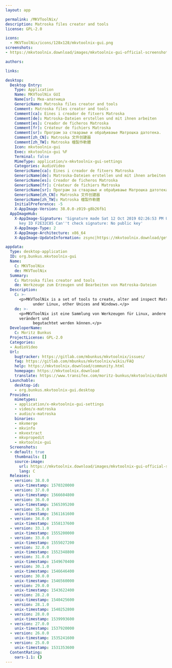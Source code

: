 ```yaml
---
layout: app

permalink: /MKVToolNix/
description: Matroska files creator and tools
license: GPL-2.0

icons:
  - MKVToolNix/icons/128x128/mkvtoolnix-gui.png
screenshots:
- https://mkvtoolnix.download/images/mkvtoolnix-gui-official-screenshot.png

authors:

links:

desktop:
  Desktop Entry:
    Type: Application
    Name: MKVToolNix GUI
    Name[sr]: Мкв-алатница
    GenericName: Matroska files creator and tools
    Comment: Matroska files creator and tools
    Comment[ca]: Eines i creador de fitxers Matroska
    Comment[de]: Matroska-Dateien erstellen und mit ihnen arbeiten
    Comment[es]: Creador de ficheros Matroska
    Comment[fr]: Créateur de fichiers Matroska
    Comment[sr]: Програм за стварање и обрађивање Матрошка датотека.
    Comment[zh_CN]: Matroska 文件创建器
    Comment[zh_TW]: Matroska 檔製作軟體
    Icon: mkvtoolnix-gui
    Exec: mkvtoolnix-gui %F
    Terminal: false
    MimeType: application/x-mkvtoolnix-gui-settings
    Categories: AudioVideo
    GenericName[ca]: Eines i creador de fitxers Matroska
    GenericName[de]: Matroska-Dateien erstellen und mit ihnen arbeiten
    GenericName[es]: Creador de ficheros Matroska
    GenericName[fr]: Créateur de fichiers Matroska
    GenericName[sr]: Програм за стварање и обрађивање Матрошка датотека.
    GenericName[zh_CN]: Matroska 文件创建器
    GenericName[zh_TW]: Matroska 檔製作軟體
    InitialPreference: -5
    X-AppImage-Version: 38.0.0-z019-g8b26fb1
  AppImageHub:
    X-AppImage-Signature: 'Signature made Sat 12 Oct 2019 02:26:53 PM UTC using RSA
      key ID F2E32C85 Can''t check signature: No public key'
    X-AppImage-Type: 2
    X-AppImage-Architecture: x86_64
    X-AppImage-UpdateInformation: zsync|https://mkvtoolnix.download/get-latest.cgi?type=appimage-zsync

appdata:
  Type: desktop-application
  ID: org.bunkus.mkvtoolnix-gui
  Name:
    C: MKVToolNix
    de: MKVToolNix
  Summary:
    C: Matroska files creator and tools
    de: Werkzeuge zum Erzeugen und Bearbeiten von Matroska-Dateien
  Description:
    C: >-
      <p>MKVToolNix is a set of tools to create, alter and inspect Matroska files
            under Linux, other Unices and Windows.</p>
    de: >-
      <p>MKVToolNix ist eine Sammlung von Werkzeugen für Linux, andere Unixe und Windows, mit denen Matroska-Dateien erzeugt,
      verändert und
            begutachtet werden können.</p>
  DeveloperName:
    C: Moritz Bunkus
  ProjectLicense: GPL-2.0
  Categories:
  - AudioVideo
  Url:
    bugtracker: https://gitlab.com/mbunkus/mkvtoolnix/issues/
    faq: https://gitlab.com/mbunkus/mkvtoolnix/wikis/FAQ
    help: https://mkvtoolnix.download/community.html
    homepage: https://mkvtoolnix.download
    translate: https://www.transifex.com/moritz-bunkus/mkvtoolnix/dashboard/
  Launchable:
    desktop-id:
    - org.bunkus.mkvtoolnix-gui.desktop
  Provides:
    mimetypes:
    - application/x-mkvtoolnix-gui-settings
    - video/x-matroska
    - audio/x-matroska
    binaries:
    - mkvmerge
    - mkvinfo
    - mkvextract
    - mkvpropedit
    - mkvtoolnix-gui
  Screenshots:
  - default: true
    thumbnails: []
    source-image:
      url: https://mkvtoolnix.download/images/mkvtoolnix-gui-official-screenshot.png
      lang: C
  Releases:
  - version: 38.0.0
    unix-timestamp: 1570320000
  - version: 37.0.0
    unix-timestamp: 1566604800
  - version: 36.0.0
    unix-timestamp: 1565395200
  - version: 35.0.0
    unix-timestamp: 1561161600
  - version: 34.0.0
    unix-timestamp: 1558137600
  - version: 33.1.0
    unix-timestamp: 1555200000
  - version: 33.0.0
    unix-timestamp: 1555027200
  - version: 32.0.0
    unix-timestamp: 1552348800
  - version: 31.0.0
    unix-timestamp: 1549670400
  - version: 30.1.0
    unix-timestamp: 1546646400
  - version: 30.0.0
    unix-timestamp: 1546560000
  - version: 29.0.0
    unix-timestamp: 1543622400
  - version: 28.2.0
    unix-timestamp: 1540425600
  - version: 28.1.0
    unix-timestamp: 1540252800
  - version: 28.0.0
    unix-timestamp: 1539993600
  - version: 27.0.0
    unix-timestamp: 1537920000
  - version: 26.0.0
    unix-timestamp: 1535241600
  - version: 25.0.0
    unix-timestamp: 1531353600
  ContentRating:
    oars-1.1: {}
---
```

